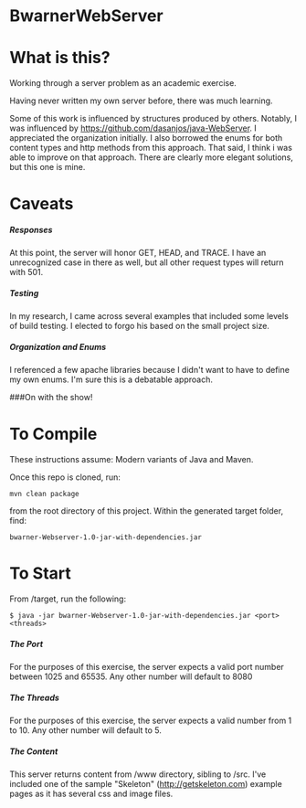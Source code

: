 # BwarnerWebServer


What is this?
=======
Working through a server problem as an academic exercise.  

Having never written my own server before, there was much learning.

Some of this work is influenced by structures produced by others. Notably, I was influenced by https://github.com/dasanjos/java-WebServer. I appreciated the organization initially.  I also borrowed the enums for both content types and http methods from this approach.  That said, I think i was able to improve on that approach. There are clearly more elegant solutions, but this one is mine.

Caveats
=======
##### Responses 
At this point, the server will honor GET, HEAD, and TRACE.  I have an unrecognized case in there as well, but all other request types will return with 501.
##### Testing 
In my research, I came across several examples that included some levels of build testing. I elected to forgo his based on the small project size.
##### Organization and Enums 
I referenced a few apache libraries because I didn't want to have to define my own enums.  I'm sure this is a debatable approach.  

###On with the show! 

To Compile
=======

These instructions assume: Modern variants of Java and Maven.

Once this repo is cloned, run:

    mvn clean package
    
from the root directory of this project.  Within the generated target folder, find:

    bwarner-Webserver-1.0-jar-with-dependencies.jar
    

To Start
=======

From /target, run the following:

    $ java -jar bwarner-Webserver-1.0-jar-with-dependencies.jar <port> <threads>
    
##### The Port 
For the purposes of this exercise, the server expects a valid port number between 1025 and 65535.  Any other number will default to 8080

##### The Threads 
For the purposes of this exercise, the server expects a valid number from 1 to 10.  Any other number will default to 5.

##### The Content 
This server returns content from /www directory, sibling to /src. I've included one of the sample "Skeleton" (http://getskeleton.com) example pages as it has several css and image files.